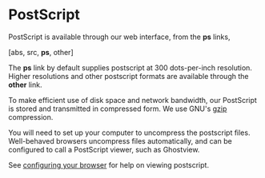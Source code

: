 # PostScript

PostScript is available through our web interface, from the **ps**
links,

\[abs, src, **ps**, other\]

The **ps** link by default supplies postscript at 300 dots-per-inch
resolution. Higher resolutions and other postscript formats are
available through the **other** link.

To make efficient use of disk space and network bandwidth, our
PostScript is stored and transmitted in compressed form. We use GNU's
[gzip](gzip.md) compression.

You will need to set up your computer to uncompress the postscript
files. Well-behaved browsers uncompress files automatically, and can be
configured to call a PostScript viewer, such as Ghostview.

See [configuring your browser](config_browser.md) for help on viewing
postscript.
